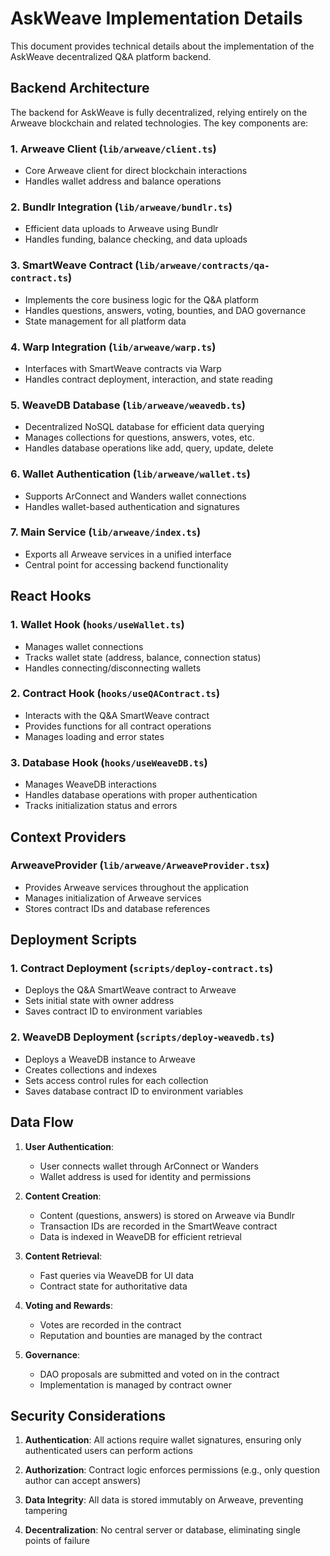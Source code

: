 # AskWeave Implementation Details

This document provides technical details about the implementation of the AskWeave decentralized Q&A platform backend.

## Backend Architecture

The backend for AskWeave is fully decentralized, relying entirely on the Arweave blockchain and related technologies. The key components are:

### 1. Arweave Client (`lib/arweave/client.ts`)
- Core Arweave client for direct blockchain interactions
- Handles wallet address and balance operations

### 2. Bundlr Integration (`lib/arweave/bundlr.ts`)
- Efficient data uploads to Arweave using Bundlr
- Handles funding, balance checking, and data uploads

### 3. SmartWeave Contract (`lib/arweave/contracts/qa-contract.ts`)
- Implements the core business logic for the Q&A platform
- Handles questions, answers, voting, bounties, and DAO governance
- State management for all platform data

### 4. Warp Integration (`lib/arweave/warp.ts`)
- Interfaces with SmartWeave contracts via Warp
- Handles contract deployment, interaction, and state reading

### 5. WeaveDB Database (`lib/arweave/weavedb.ts`)
- Decentralized NoSQL database for efficient data querying
- Manages collections for questions, answers, votes, etc.
- Handles database operations like add, query, update, delete

### 6. Wallet Authentication (`lib/arweave/wallet.ts`)
- Supports ArConnect and Wanders wallet connections
- Handles wallet-based authentication and signatures

### 7. Main Service (`lib/arweave/index.ts`)
- Exports all Arweave services in a unified interface
- Central point for accessing backend functionality

## React Hooks

### 1. Wallet Hook (`hooks/useWallet.ts`)
- Manages wallet connections
- Tracks wallet state (address, balance, connection status)
- Handles connecting/disconnecting wallets

### 2. Contract Hook (`hooks/useQAContract.ts`)
- Interacts with the Q&A SmartWeave contract
- Provides functions for all contract operations
- Manages loading and error states

### 3. Database Hook (`hooks/useWeaveDB.ts`)
- Manages WeaveDB interactions
- Handles database operations with proper authentication
- Tracks initialization status and errors

## Context Providers

### ArweaveProvider (`lib/arweave/ArweaveProvider.tsx`)
- Provides Arweave services throughout the application
- Manages initialization of Arweave services
- Stores contract IDs and database references

## Deployment Scripts

### 1. Contract Deployment (`scripts/deploy-contract.ts`)
- Deploys the Q&A SmartWeave contract to Arweave
- Sets initial state with owner address
- Saves contract ID to environment variables

### 2. WeaveDB Deployment (`scripts/deploy-weavedb.ts`)
- Deploys a WeaveDB instance to Arweave
- Creates collections and indexes
- Sets access control rules for each collection
- Saves database contract ID to environment variables

## Data Flow

1. **User Authentication**:
   - User connects wallet through ArConnect or Wanders
   - Wallet address is used for identity and permissions

2. **Content Creation**:
   - Content (questions, answers) is stored on Arweave via Bundlr
   - Transaction IDs are recorded in the SmartWeave contract
   - Data is indexed in WeaveDB for efficient retrieval

3. **Content Retrieval**:
   - Fast queries via WeaveDB for UI data
   - Contract state for authoritative data

4. **Voting and Rewards**:
   - Votes are recorded in the contract
   - Reputation and bounties are managed by the contract

5. **Governance**:
   - DAO proposals are submitted and voted on in the contract
   - Implementation is managed by contract owner

## Security Considerations

1. **Authentication**: All actions require wallet signatures, ensuring only authenticated users can perform actions

2. **Authorization**: Contract logic enforces permissions (e.g., only question author can accept answers)

3. **Data Integrity**: All data is stored immutably on Arweave, preventing tampering

4. **Decentralization**: No central server or database, eliminating single points of failure 